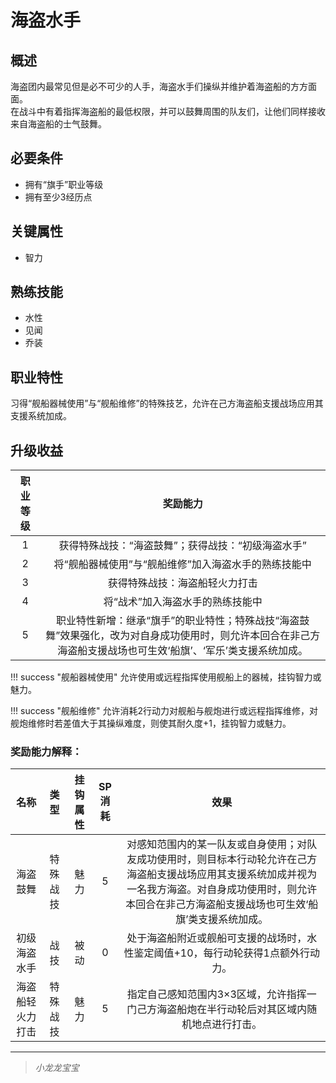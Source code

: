 # 海盗水手

## 概述

海盗团内最常见但是必不可少的人手，海盗水手们操纵并维护着海盗船的方方面面。<br>在战斗中有着指挥海盗船的最低权限，并可以鼓舞周围的队友们，让他们同样接收来自海盗船的士气鼓舞。

## 必要条件

* 拥有“旗手”职业等级
* 拥有至少3经历点

## 关键属性

* 智力

## 熟练技能

* 水性
* 见闻
* 乔装

## 职业特性

习得“舰船器械使用”与“舰船维修”的特殊技艺，允许在己方海盗船支援战场应用其支援系统加成。

## 升级收益

职业等级|奖励能力
:--:|:--:
1|获得特殊战技：“海盗鼓舞”；获得战技：“初级海盗水手”
2|将“舰船器械使用”与“舰船维修”加入海盗水手的熟练技能中
3|获得特殊战技：海盗船轻火力打击
4|将“战术”加入海盗水手的熟练技能中
5|职业特性新增：继承“旗手”的职业特性；特殊战技“海盗鼓舞”效果强化，改为对自身成功使用时，则允许本回合在非己方海盗船支援战场也可生效‘船旗’、‘军乐’类支援系统加成。

!!! success "舰船器械使用"
    允许使用或远程指挥使用舰船上的器械，挂钩智力或魅力。

!!! success "舰船维修"
    允许消耗2行动力对舰船与舰炮进行或远程指挥维修，对舰炮维修时若差值大于其操纵难度，则使其耐久度+1，挂钩智力或魅力。

### 奖励能力解释：

名称|类型|挂钩属性|SP消耗|效果
:--:|:--:|:--:|:--:|:--:
海盗鼓舞|特殊战技|魅力|5|对感知范围内的某一队友或自身使用；对队友成功使用时，则目标本行动轮允许在己方海盗船支援战场应用其支援系统加成并视为一名我方海盗。对自身成功使用时，则允许本回合在非己方海盗船支援战场也可生效‘船旗’类支援系统加成。
初级海盗水手|战技|被动|0|处于海盗船附近或舰船可支援的战场时，水性鉴定阈值+10，每行动轮获得1点额外行动力。
海盗船轻火力打击|特殊战技|魅力|5|指定自己感知范围内3×3区域，允许指挥一门己方海盗船炮在半行动轮后对其区域内随机地点进行打击。

---

> *小龙龙宝宝*